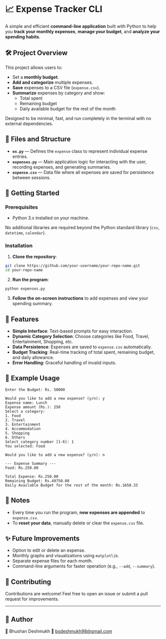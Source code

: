 # 📈 Expense Tracker CLI

A simple and efficient **command-line application** built with Python to help you **track your monthly expenses**, **manage your budget**, and **analyze your spending habits**.

## 🛠️ Project Overview

This project allows users to:

- Set a **monthly budget**.
- **Add and categorize** multiple expenses.
- **Save** expenses to a CSV file (`expense.csv`).
- **Summarize** expenses by category and show:
  - Total spent
  - Remaining budget
  - Daily available budget for the rest of the month

Designed to be minimal, fast, and run completely in the terminal with no external dependencies.

## 📂 Files and Structure

- **`ex.py`** — Defines the `expense` class to represent individual expense entries.
- **`expenses.py`** — Main application logic for interacting with the user, recording expenses, and generating summaries.
- **`expense.csv`** — Data file where all expenses are saved for persistence between sessions.

## 🚀 Getting Started

### Prerequisites

- Python 3.x installed on your machine.

No additional libraries are required beyond the Python standard library (`csv`, `datetime`, `calendar`).

### Installation

1. **Clone the repository**:

```bash
git clone https://github.com/your-username/your-repo-name.git
cd your-repo-name
```

2. **Run the program**:

```bash
python expenses.py
```

3. **Follow the on-screen instructions** to add expenses and view your spending summary.

## 🧹 Features

- **Simple Interface**: Text-based prompts for easy interaction.
- **Dynamic Category Selection**: Choose categories like Food, Travel, Entertainment, Shopping, etc.
- **Data Persistence**: Expenses are saved to `expense.csv` automatically.
- **Budget Tracking**: Real-time tracking of total spent, remaining budget, and daily allowance.
- **Error Handling**: Graceful handling of invalid inputs.

## 📸 Example Usage

```
Enter the Budget: Rs. 50000

Would you like to add a new expense? (y/n): y
Expense name: Lunch
Expense amount (Rs.): 250
Select a category:
1. Food
2. Travel
3. Entertainment
4. Accommodation
5. Shopping
6. Others
Select category number [1-6]: 1
You selected: Food

Would you like to add a new expense? (y/n): n

--- Expense Summary ---
Food: Rs.250.00

Total Expense: Rs.250.00
Remaining Budget: Rs.49750.00
Daily Available Budget for the rest of the month: Rs.1658.33
```

## 📌 Notes

- Every time you run the program, **new expenses are appended** to `expense.csv`.
- To **reset your data**, manually delete or clear the `expense.csv` file.

## ✨ Future Improvements

- Option to edit or delete an expense.
- Monthly graphs and visualizations using `matplotlib`.
- Separate expense files for each month.
- Command-line arguments for faster operation (e.g., `--add`, `--summary`).

## 🤝 Contributing

Contributions are welcome! Feel free to open an issue or submit a pull request for improvements.

---

## 🧠 Author
👤 Bhushan Deshmukh
📨 bsdeshmukh98@gmail.com

